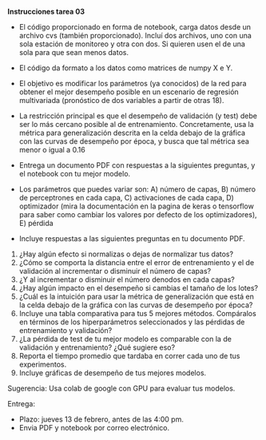 **Instrucciones tarea 03**


- El código proporcionado en forma de notebook, carga datos desde un archivo cvs (también proporcionado).
Incluí dos archivos, uno con una sola estación de monitoreo y otra con dos. Si quieren usen el de una sola para que sean menos datos.
- El código da formato a los datos como matrices de numpy X e Y.
- El objetivo es modificar los parámetros (ya conocidos) de la red para obtener el mejor desempeño posible
en un escenario de regresión multivariada (pronóstico de dos variables a partir de otras 18).
- La restricción principal es que el desempeño de validación (y test) debe ser lo más cercano posible al de entrenamiento.
Concretamente, usa la métrica para generalización descrita en la celda debajo de la gráfica con las curvas de desempeño por época, y busca que tal métrica sea menor o igual a 0.16
- Entrega un documento PDF con respuestas a la siguientes preguntas, y el notebook con tu mejor modelo.
- Los parámetros que puedes variar son:
 A) número de capas,
 B) número de perceptrones en cada capa,
 C) activaciones de cada capa,
 D) optimizador (mira la documentación en la pagina de keras o tensorflow para saber como cambiar los valores por defecto de los optimizadores),
 E) pérdida


- Incluye respuestas a las siguientes preguntas en tu documento PDF.

 1) ¿Hay algún efecto si normalizas o dejas de normalizar tus datos?
 2) ¿Cómo se comporta la distancia entre el error de entrenamiento y el de validación al incrementar o disminuir el número de capas?
 3) ¿Y al incrementar o disminuir el número denodos en cada capas?
 4) ¿Hay algún impacto en el desempeño si cambias el tamaño de los lotes?
 5) ¿Cuál es la intuición para usar la métrica de generalización que está en la celda debajo de la gráfica con las curvas de desempeño por época?
 6) Incluye una tabla comparativa para tus 5 mejores métodos. Compáralos en términos de los hiperparámetros seleccionados y las pérdidas de entrenamiento y validación?
 7) ¿La pérdida de test de tu mejor modelo es comparable con la de validación y entrenamiento? ¿Qué sugiere eso?
 8) Reporta el tiempo promedio que tardaba en correr cada uno de tus experimentos.
 9) Incluye gráficas de desempeño de tus mejores modelos.

Sugerencia: Usa colab de google con GPU para evaluar tus modelos.

Entrega:

- Plazo: jueves 13 de febrero, antes de las 4:00 pm.
- Envia PDF y notebook por correo electrónico.
